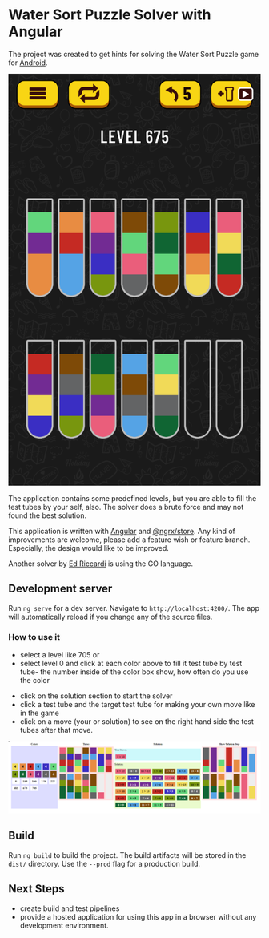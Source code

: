 # Water Sort Puzzle Solver with Angular

The project was created to get hints for solving the Water Sort Puzzle game for [Android](https://play.google.com/store/apps/details?id=com.gma.water.sort.puzzle).

![](resources/level_675.png)

The application contains some predefined levels, but you are able to fill the test tubes by your self, also.
The solver does a brute force and may not found the best solution.

This application is written with [Angular](https://angular.io/docs) and [@ngrx/store](https://ngrx.io/guide/store). Any kind of improvements are welcome, please add a feature wish or feature branch. Especially, the design would like to be improved.

Another solver by [Ed Riccardi](https://github.com/kuking/WaterSortPuzzleSolver) is using the GO language.

## Development server

Run `ng serve` for a dev server. Navigate to `http://localhost:4200/`. The app will automatically reload if you change any of the source files.

### How to use it
* select a level like 705 or
* select level 0 and click at each color above to fill it test tube by test tube- the number inside of the color box show, how often do you use the color
- click on the solution section to start the solver
- click a test tube and the target test tube for making your own move like in the game
- click on a move (your or solution) to see on the right hand side the test tubes after that move.

![](resources/screenshot.png)

## Build

Run `ng build` to build the project. The build artifacts will be stored in the `dist/` directory. Use the `--prod` flag for a production build.

## Next Steps

- create build and test pipelines
- provide a hosted application for using this app in a browser without any development environment.
